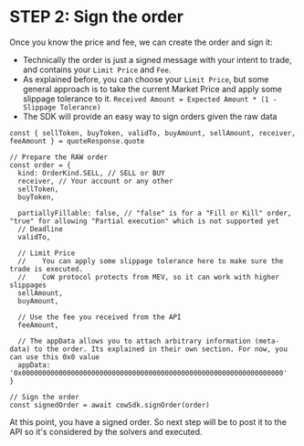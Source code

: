 # STEP 2: Sign the order

Once you know the price and fee, we can create the order and sign it:

* Technically the order is just a signed message with your intent to trade, and contains your `Limit Price` and `Fee`.
* As explained before, you can choose your `Limit Price`, but some general approach is to take the current Market Price and apply some slippage tolerance to it. `Received Amount = Expected Amount * (1 - Slippage Tolerance)`
* The SDK will provide an easy way to sign orders given the raw data

```markup
const { sellToken, buyToken, validTo, buyAmount, sellAmount, receiver, feeAmount } = quoteResponse.quote

// Prepare the RAW order
const order = {
  kind: OrderKind.SELL, // SELL or BUY  
  receiver, // Your account or any other
  sellToken,
  buyToken,

  partiallyFillable: false, // "false" is for a "Fill or Kill" order, "true" for allowing "Partial execution" which is not supported yet
  // Deadline
  validTo,

  // Limit Price
  //    You can apply some slippage tolerance here to make sure the trade is executed. 
  //    CoW protocol protects from MEV, so it can work with higher slippages
  sellAmount,
  buyAmount, 

  // Use the fee you received from the API
  feeAmount,

  // The appData allows you to attach arbitrary information (meta-data) to the order. Its explained in their own section. For now, you can use this 0x0 value
  appData: '0x0000000000000000000000000000000000000000000000000000000000000000'
}

// Sign the order
const signedOrder = await cowSdk.signOrder(order)
```

At this point, you have a signed order. So next step will be to post it to the API so it's considered by the solvers and executed.
